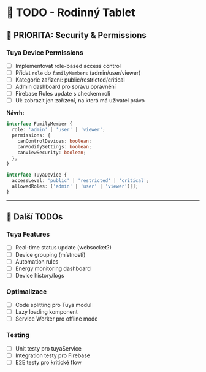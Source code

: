 # 🚧 TODO - Rodinný Tablet

## 🔐 PRIORITA: Security & Permissions

### Tuya Device Permissions
- [ ] Implementovat role-based access control
- [ ] Přidat `role` do `familyMembers` (admin/user/viewer)
- [ ] Kategorie zařízení: public/restricted/critical
- [ ] Admin dashboard pro správu oprávnění
- [ ] Firebase Rules update s checkem rolí
- [ ] UI: zobrazit jen zařízení, na která má uživatel právo

**Návrh:**
```typescript
interface FamilyMember {
  role: 'admin' | 'user' | 'viewer';
  permissions: {
    canControlDevices: boolean;
    canModifySettings: boolean;
    canViewSecurity: boolean;
  };
}

interface TuyaDevice {
  accessLevel: 'public' | 'restricted' | 'critical';
  allowedRoles: ('admin' | 'user' | 'viewer')[];
}
```

---

## 📌 Další TODOs

### Tuya Features
- [ ] Real-time status update (websocket?)
- [ ] Device grouping (místnosti)
- [ ] Automation rules
- [ ] Energy monitoring dashboard
- [ ] Device history/logs

### Optimalizace
- [ ] Code splitting pro Tuya modul
- [ ] Lazy loading komponent
- [ ] Service Worker pro offline mode

### Testing
- [ ] Unit testy pro tuyaService
- [ ] Integration testy pro Firebase
- [ ] E2E testy pro kritické flow